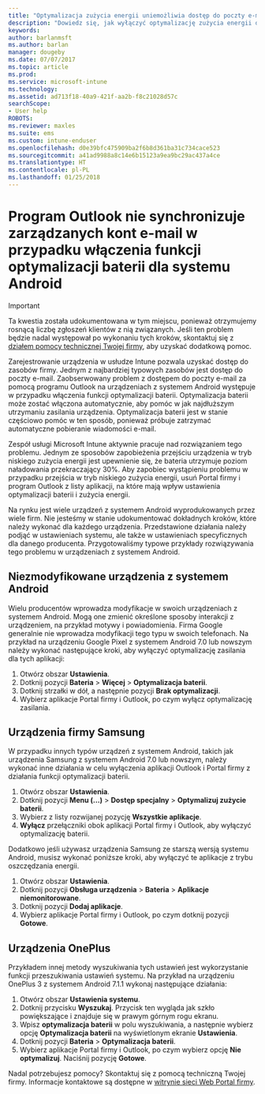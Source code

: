 ```yaml
---
title: "Optymalizacja zużycia energii uniemożliwia dostęp do poczty e-mail | Microsoft Docs"
description: "Dowiedz się, jak wyłączyć optymalizację zużycia energii dla systemu Android i upewnić się, że wiadomości e-mail są pobierane."
keywords: 
author: barlanmsft
ms.author: barlan
manager: dougeby
ms.date: 07/07/2017
ms.topic: article
ms.prod: 
ms.service: microsoft-intune
ms.technology: 
ms.assetid: ad713f18-40a9-421f-aa2b-f8c21028d57c
searchScope:
- User help
ROBOTS: 
ms.reviewer: maxles
ms.suite: ems
ms.custom: intune-enduser
ms.openlocfilehash: d0e39bfc475909ba2f6b8d361ba31c734cace523
ms.sourcegitcommit: a41ad9988a8c14e6b15123a9ea9bc29ac437a4ce
ms.translationtype: HT
ms.contentlocale: pl-PL
ms.lasthandoff: 01/25/2018
---
```

# <a name="outlook-wont-sync-managed-email-when-battery-optimization-for-android-is-turned-on"></a>Program Outlook nie synchronizuje zarządzanych kont e-mail w przypadku włączenia funkcji optymalizacji baterii dla systemu Android

> [!IMPORTANT]
> Ta kwestia została udokumentowana w tym miejscu, ponieważ otrzymujemy rosnącą liczbę zgłoszeń klientów z nią związanych. Jeśli ten problem będzie nadal występował po wykonaniu tych kroków, skontaktuj się z [działem pomocy technicznej Twojej firmy](https://portal.manage.microsoft.com#HelpDeskDialog), aby uzyskać dodatkową pomoc.

Zarejestrowanie urządzenia w usłudze Intune pozwala uzyskać dostęp do zasobów firmy. Jednym z najbardziej typowych zasobów jest dostęp do poczty e-mail. Zaobserwowany problem z dostępem do poczty e-mail za pomocą programu Outlook na urządzeniach z systemem Android występuje w przypadku włączenia funkcji optymalizacji baterii. Optymalizacja baterii może zostać włączona automatycznie, aby pomóc w jak najdłuższym utrzymaniu zasilania urządzenia. Optymalizacja baterii jest w stanie częściowo pomóc w ten sposób, ponieważ próbuje zatrzymać automatyczne pobieranie wiadomości e-mail.

Zespół usługi Microsoft Intune aktywnie pracuje nad rozwiązaniem tego problemu. Jednym ze sposobów zapobieżenia przejściu urządzenia w tryb niskiego zużycia energii jest upewnienie się, że bateria utrzymuje poziom naładowania przekraczający 30%. Aby zapobiec wystąpieniu problemu w przypadku przejścia w tryb niskiego zużycia energii, usuń Portal firmy i program Outlook z listy aplikacji, na które mają wpływ ustawienia optymalizacji baterii i zużycia energii.

Na rynku jest wiele urządzeń z systemem Android wyprodukowanych przez wiele firm. Nie jesteśmy w stanie udokumentować dokładnych kroków, które należy wykonać dla każdego urządzenia. Przedstawione działania należy podjąć w ustawieniach systemu, ale także w ustawieniach specyficznych dla danego producenta. Przygotowaliśmy typowe przykłady rozwiązywania tego problemu w urządzeniach z systemem Android.

## <a name="unmodified-android-devices"></a>Niezmodyfikowane urządzenia z systemem Android

Wielu producentów wprowadza modyfikacje w swoich urządzeniach z systemem Android. Mogą one zmienić określone sposoby interakcji z urządzeniem, na przykład motywy i powiadomienia. Firma Google generalnie nie wprowadza modyfikacji tego typu w swoich telefonach. Na przykład na urządzeniu Google Pixel z systemem Android 7.0 lub nowszym należy wykonać następujące kroki, aby wyłączyć optymalizację zasilania dla tych aplikacji:

1. Otwórz obszar **Ustawienia**.
2. Dotknij pozycji **Bateria** > **Więcej** > **Optymalizacja baterii**.
3. Dotknij strzałki w dół, a następnie pozycji **Brak optymalizacji**.
4. Wybierz aplikacje Portal firmy i Outlook, po czym wyłącz optymalizację zasilania.

## <a name="samsung-devices"></a>Urządzenia firmy Samsung

W przypadku innych typów urządzeń z systemem Android, takich jak urządzenia Samsung z systemem Android 7.0 lub nowszym, należy wykonać inne działania w celu wyłączenia aplikacji Outlook i Portal firmy z działania funkcji optymalizacji baterii.

1. Otwórz obszar **Ustawienia**.
2. Dotknij pozycji **Menu (…)** > **Dostęp specjalny** > **Optymalizuj zużycie baterii**.
3. Wybierz z listy rozwijanej pozycję **Wszystkie aplikacje**.
4. **Wyłącz** przełączniki obok aplikacji Portal firmy i Outlook, aby wyłączyć optymalizację baterii.

Dodatkowo jeśli używasz urządzenia Samsung ze starszą wersją systemu Android, musisz wykonać poniższe kroki, aby wyłączyć te aplikacje z trybu oszczędzania energii.

1. Otwórz obszar **Ustawienia**.
2. Dotknij pozycji **Obsługa urządzenia** > **Bateria** > **Aplikacje niemonitorowane**.
3. Dotknij pozycji **Dodaj aplikacje**.
4. Wybierz aplikacje Portal firmy i Outlook, po czym dotknij pozycji **Gotowe**.

## <a name="oneplus-devices"></a>Urządzenia OnePlus

Przykładem innej metody wyszukiwania tych ustawień jest wykorzystanie funkcji przeszukiwania ustawień systemu. Na przykład na urządzeniu OnePlus 3 z systemem Android 7.1.1 wykonaj następujące działania: 

1. Otwórz obszar **Ustawienia systemu**. 
2. Dotknij przycisku **Wyszukaj**. Przycisk ten wygląda jak szkło powiększające i znajduje się w prawym górnym rogu ekranu. 
3. Wpisz **optymalizacja baterii** w polu wyszukiwania, a następnie wybierz opcję **Optymalizacja baterii** na wyświetlonym ekranie **Ustawienia**. 
4. Dotknij pozycji **Bateria** > **Optymalizacja baterii**.
5. Wybierz aplikacje Portal firmy i Outlook, po czym wybierz opcję **Nie optymalizuj**. Naciśnij pozycję **Gotowe**.

<!--On a OnePlus 5 device with Android 7.1.1, you would follow these steps to remove these apps from battery optimization:
1. Open **Settings**.
2. Tap **Battery** > **Battery optimization**.
3. Select the Company Portal and Outlook apps, then select **Don’t optimize**. Tap **Done**.-->

Nadal potrzebujesz pomocy? Skontaktuj się z pomocą techniczną Twojej firmy. Informacje kontaktowe są dostępne w [witrynie sieci Web Portal firmy](https://portal.manage.microsoft.com#HelpDeskDialog).
